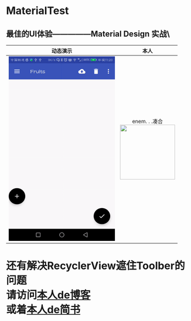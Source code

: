 # MaterialTest
## 最佳的UI体验—————Material Design 实战\
|动态演示|本人|
|:--:|:--:|
|<div align=center><img width="290" height="505" src="https://github.com/wanghao15536870732/MaterialTest/blob/master/app/src/main/res/drawable/show.gif"/></div>|   enem. . .凑合  <div align=center><img width="150" height="150" src="https://github.com/HeTingwei/ReadmeLearn/blob/master/avatar1.jpg"/></div> |

# 还有解决RecyclerView遮住Toolber的问题<br>请访问[本人de博客](http://blog.csdn.net/qq_41005535/article/details/79368989)<br>或着[本人de简书](https://www.jianshu.com/p/257364867831)

